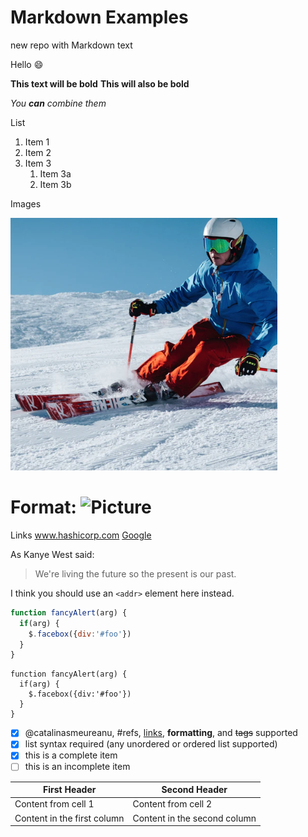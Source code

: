 # Markdown Examples
new repo with Markdown text

Hello :smile:

**This text will be bold**
__This will also be bold__

_You **can** combine them_


List
1. Item 1
1. Item 2
1. Item 3
   1. Item 3a
   1. Item 3b
   
Images

![Holiday](/test.png)


# Format: ![Picture](https://octodex.github.com/images/yaktocat.png)

Links
www.hashicorp.com
[Google](http://google.com)

As Kanye West said:

> We're living the future so
> the present is our past.

I think you should use an
`<addr>` element here instead.

```javascript
function fancyAlert(arg) {
  if(arg) {
    $.facebox({div:'#foo'})
  }
}
```

    function fancyAlert(arg) {
      if(arg) {
        $.facebox({div:'#foo'})
      }
    }
    
- [x] @catalinasmeureanu, #refs, [links](), **formatting**, and <del>tags</del> supported
- [x] list syntax required (any unordered or ordered list supported)
- [x] this is a complete item
- [ ] this is an incomplete item

First Header | Second Header
------------ | -------------
Content from cell 1 | Content from cell 2
Content in the first column | Content in the second column
